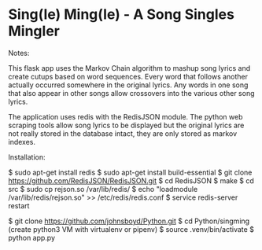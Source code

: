 # Sing(le) Ming(le) - A Song Singles Mingler
 
Notes:

This flask app uses the Markov Chain algorithm to mashup song lyrics and create cutups based on word sequences.
Every word that follows another actually occurred somewhere in the original lyrics.  Any words in one song that
also appear in other songs allow crossovers into the various other song lyrics.  

The application uses redis with the RedisJSON module.  The python web scraping tools allow song lyrics to be 
displayed but the original lyrics are not really stored in the database intact, they are only stored as markov 
indexes. 


Installation:

  $ sudo apt-get install redis
  $ sudo apt-get install build-essential
  $ git clone https://github.com/RedisJSON/RedisJSON.git
  $ cd RedisJSON
  $ make
  $ cd src
  $ sudo cp rejson.so /var/lib/redis/
  $ echo "loadmodule /var/lib/redis/rejson.so" >> /etc/redis/redis.conf
  $ service redis-server restart
  
  $ git clone https://github.com/johnsboyd/Python.git
  $ cd Python/singming
  (create python3 VM with virtualenv or pipenv)
  $ source .venv/bin/activate
  $ python app.py
